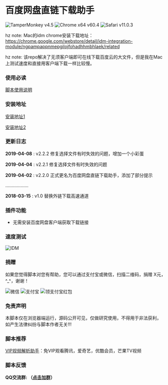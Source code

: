 # 百度网盘直链下载助手
![TamperMonkey v4.5](https://img.shields.io/badge/TamperMonkey-v4.8-brightgreen.svg) ![Chrome x64 v60.4](https://img.shields.io/badge/Chrome%20x64-v73.0-brightgreen.svg) ![Safari v11.0.3](https://img.shields.io/badge/Safari%20-v12.0-brightgreen.svg)

hz note: Mac的idm chrome安装下载地址：https://chrome.google.com/webstore/detail/idm-integration-module/ngpampappnmepgilojfohadhhmbhlaek/related

hz note: 该repo解决了无须客户端即可在线下载百度云的大文件，但是我在Mac上测试速度和直接用客户端下载一样比较慢。

### 使用必读

[脚本使用说明](https://github.com/syhyz1990/baiduyun/blob/master/help.md)

### 安装地址
[安装地址1](https://greasyfork.org/zh-CN/scripts/39504)

[安装地址2](https://openuserjs.org/scripts/syhyz1990/百度网盘直链下载助手)

### 更新日志
**2019-04-08** : v2.2.2 修复选择文件有时失效的问题，增加一个小彩蛋

**2019-04-04** : v2.2.1 修复选择文件有时失效的问题

**2019-04-02** : v2.2.0 正式更名为百度网盘直链下载助手，添加了部分提示

..................

**2018-03-15** : v1.0 替换外链下载高速通道

### 插件功能

- 无需安装百度网盘客户端获取下载链接

### 速度测试

![IDM](https://ww1.sinaimg.cn/large/4db689e3ly1g0akkblkx1g20pu0f911b.gif)

### 捐赠
如果您觉得脚本对您有帮助，您可以通过支付宝或微信，扫描二维码，捐赠 X元，^_^，谢谢！
 
 ![微信](https://ww1.sinaimg.cn/large/4db689e3ly1g0ae1ogfjbj205k05yjrl.jpg) ![支付宝](https://ww1.sinaimg.cn/large/4db689e3ly1g0ae1oc3o4j205k05yweg.jpg) ![领支付宝红包](https://ww1.sinaimg.cn/large/4db689e3ly1g1aj9cf6wuj205k05ymxi.jpg)

### 免责声明 
本脚本仅在浏览器端运行，源码公开可见，仅做研究使用，不得用于非法获利， 如产生法律纠纷与脚本作者无关!!!

### 脚本推荐
[VIP视频解析助手](https://greasyfork.org/zh-CN/scripts/380568)：免VIP观看腾讯，爱奇艺，优酷会员，芒果TV视频

### 脚本反馈
**QQ交流群: （[点击加群](https://jq.qq.com/?_wv=1027&k=5NjiSSC)）**
